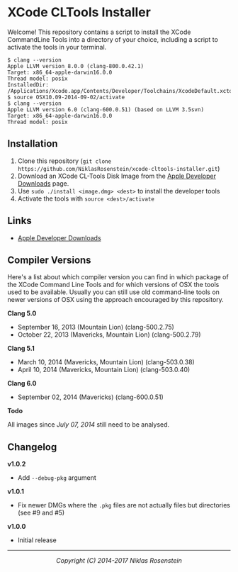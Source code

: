 # XCode CLTools Installer

Welcome! This repository contains a script to install the XCode CommandLine
Tools into a directory of your choice, including a script to activate the tools
in your terminal.

    $ clang --version
    Apple LLVM version 8.0.0 (clang-800.0.42.1)
    Target: x86_64-apple-darwin16.0.0
    Thread model: posix
    InstalledDir: /Applications/Xcode.app/Contents/Developer/Toolchains/XcodeDefault.xctoolchain/usr/bin
    $ source OSX10.09-2014-09-02/activate
    $ clang --version
    Apple LLVM version 6.0 (clang-600.0.51) (based on LLVM 3.5svn)
    Target: x86_64-apple-darwin16.0.0
    Thread model: posix


## Installation

1. Clone this repository (`git clone https://github.com/NiklasRosenstein/xcode-cltools-installer.git`)
2. Download an XCode CL-Tools Disk Image from the [Apple Developer Downloads] page.
2. Use `sudo ./install <image.dmg> <dest>` to install the developer tools
3. Activate the tools with `source <dest>/activate`

[Apple Developer Downloads]: https://developer.apple.com/downloads/index.action


## Links

- [Apple Developer Downloads]


## Compiler Versions

Here's a list about which compiler version you can find in which package of the
XCode Command Line Tools and for which versions of OSX the tools used to be
available. Usually you can still use old command-line tools on newer versions
of OSX using the approach encouraged by this repository.

__Clang 5.0__

- September 16, 2013 (Mountain Lion) (clang-500.2.75)
- October 22, 2013 (Mavericks, Mountain Lion) (clang-500.2.79)

__Clang 5.1__

- March 10, 2014 (Mavericks, Mountain Lion) (clang-503.0.38)
- April 10, 2014 (Mavericks, Mountain Lion) (clang-503.0.40)

__Clang 6.0__

- September 02, 2014 (Mavericks) (clang-600.0.51)

__Todo__

All images since *July 07, 2014* still need to be analysed.


## Changelog

__v1.0.2__

- Add `--debug-pkg` argument

__v1.0.1__

- Fix newer DMGs where the `.pkg` files are not actually files but directories
  (see #9 and #5)

__v1.0.0__

- Initial release

---

<p align="center"><i>Copyright (C) 2014-2017 Niklas Rosenstein</i></p>


